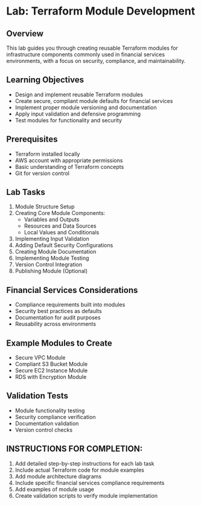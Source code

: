# Lab: Terraform Module Development

## Overview
This lab guides you through creating reusable Terraform modules for infrastructure components commonly used in financial services environments, with a focus on security, compliance, and maintainability.

## Learning Objectives
- Design and implement reusable Terraform modules
- Create secure, compliant module defaults for financial services
- Implement proper module versioning and documentation
- Apply input validation and defensive programming
- Test modules for functionality and security

## Prerequisites
- Terraform installed locally
- AWS account with appropriate permissions
- Basic understanding of Terraform concepts
- Git for version control

## Lab Tasks
1. Module Structure Setup
2. Creating Core Module Components:
   - Variables and Outputs
   - Resources and Data Sources
   - Local Values and Conditionals
3. Implementing Input Validation
4. Adding Default Security Configurations
5. Creating Module Documentation
6. Implementing Module Testing
7. Version Control Integration
8. Publishing Module (Optional)

## Financial Services Considerations
- Compliance requirements built into modules
- Security best practices as defaults
- Documentation for audit purposes
- Reusability across environments

## Example Modules to Create
- Secure VPC Module
- Compliant S3 Bucket Module
- Secure EC2 Instance Module
- RDS with Encryption Module

## Validation Tests
- Module functionality testing
- Security compliance verification
- Documentation validation
- Version control checks

## INSTRUCTIONS FOR COMPLETION:
1. Add detailed step-by-step instructions for each lab task
2. Include actual Terraform code for module examples
3. Add module architecture diagrams
4. Include specific financial services compliance requirements
5. Add examples of module usage
6. Create validation scripts to verify module implementation
